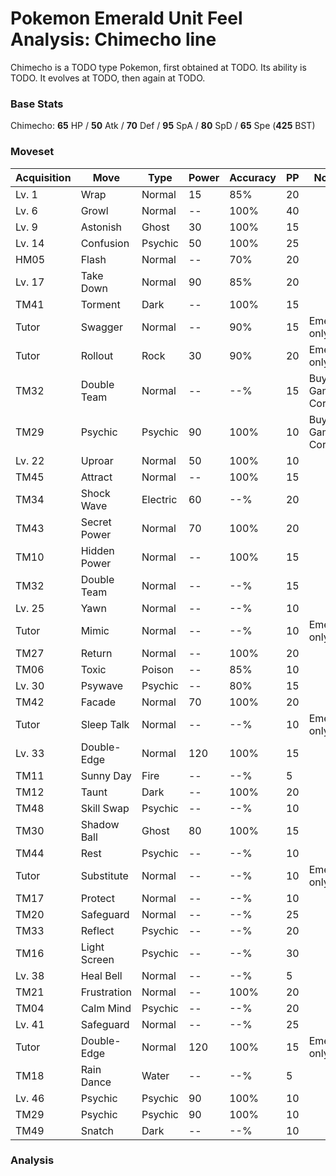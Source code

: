 # Pokemon Emerald Unit Feel Analysis: Chimecho line

Chimecho is a TODO type Pokemon, first obtained at TODO. Its ability is TODO. It evolves at TODO, then again at TODO.

### Base Stats

Chimecho: **65** HP / **50** Atk / **70** Def / **95** SpA / **80** SpD / **65** Spe (**425** BST)

### Moveset

|Acquisition|Move        |Type    |Power|Accuracy|PP |Notes                    |
|---        |---         |---     |---  |---     |---|---                      |
|Lv. 1      |Wrap        |Normal  |15   |85%     |20 |                         |
|Lv. 6      |Growl       |Normal  |--   |100%    |40 |                         |
|Lv. 9      |Astonish    |Ghost   |30   |100%    |15 |                         |
|Lv. 14     |Confusion   |Psychic |50   |100%    |25 |                         |
|HM05       |Flash       |Normal  |--   |70%     |20 |                         |
|Lv. 17     |Take Down   |Normal  |90   |85%     |20 |                         |
|TM41       |Torment     |Dark    |--   |100%    |15 |                         |
|Tutor      |Swagger     |Normal  |--   |90%     |15 |Emerald only             |
|Tutor      |Rollout     |Rock    |30   |90%     |20 |Emerald only             |
|TM32       |Double Team |Normal  |--   |--%     |15 |Buy at Game Corner       |
|TM29       |Psychic     |Psychic |90   |100%    |10 |Buy at Game Corner       |
|Lv. 22     |Uproar      |Normal  |50   |100%    |10 |                         |
|TM45       |Attract     |Normal  |--   |100%    |15 |                         |
|TM34       |Shock Wave  |Electric|60   |--%     |20 |                         |
|TM43       |Secret Power|Normal  |70   |100%    |20 |                         |
|TM10       |Hidden Power|Normal  |--   |100%    |15 |                         |
|TM32       |Double Team |Normal  |--   |--%     |15 |                         |
|Lv. 25     |Yawn        |Normal  |--   |--%     |10 |                         |
|Tutor      |Mimic       |Normal  |--   |--%     |10 |Emerald only             |
|TM27       |Return      |Normal  |--   |100%    |20 |                         |
|TM06       |Toxic       |Poison  |--   |85%     |10 |                         |
|Lv. 30     |Psywave     |Psychic |--   |80%     |15 |                         |
|TM42       |Facade      |Normal  |70   |100%    |20 |                         |
|Tutor      |Sleep Talk  |Normal  |--   |--%     |10 |Emerald only             |
|Lv. 33     |Double-Edge |Normal  |120  |100%    |15 |                         |
|TM11       |Sunny Day   |Fire    |--   |--%     |5  |                         |
|TM12       |Taunt       |Dark    |--   |100%    |20 |                         |
|TM48       |Skill Swap  |Psychic |--   |--%     |10 |                         |
|TM30       |Shadow Ball |Ghost   |80   |100%    |15 |                         |
|TM44       |Rest        |Psychic |--   |--%     |10 |                         |
|Tutor      |Substitute  |Normal  |--   |--%     |10 |Emerald only             |
|TM17       |Protect     |Normal  |--   |--%     |10 |                         |
|TM20       |Safeguard   |Normal  |--   |--%     |25 |                         |
|TM33       |Reflect     |Psychic |--   |--%     |20 |                         |
|TM16       |Light Screen|Psychic |--   |--%     |30 |                         |
|Lv. 38     |Heal Bell   |Normal  |--   |--%     |5  |                         |
|TM21       |Frustration |Normal  |--   |100%    |20 |                         |
|TM04       |Calm Mind   |Psychic |--   |--%     |20 |                         |
|Lv. 41     |Safeguard   |Normal  |--   |--%     |25 |                         |
|Tutor      |Double-Edge |Normal  |120  |100%    |15 |Emerald only             |
|TM18       |Rain Dance  |Water   |--   |--%     |5  |                         |
|Lv. 46     |Psychic     |Psychic |90   |100%    |10 |                         |
|TM29       |Psychic     |Psychic |90   |100%    |10 |                         |
|TM49       |Snatch      |Dark    |--   |--%     |10 |                         |

### Analysis